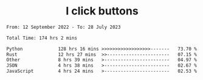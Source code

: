 <h1 align="center">
I click buttons
</h1>

<!--START_SECTION:waka-->

```txt
From: 12 September 2022 - To: 28 July 2023

Total Time: 174 hrs 2 mins

Python             128 hrs 16 mins >>>>>>>>>>>>>>>>>>-------   73.70 %
Rust               12 hrs 27 mins  >>-----------------------   07.15 %
Other              8 hrs 39 mins   >------------------------   04.97 %
JSON               4 hrs 38 mins   >------------------------   02.67 %
JavaScript         4 hrs 24 mins   >------------------------   02.53 %
```

<!--END_SECTION:waka-->
